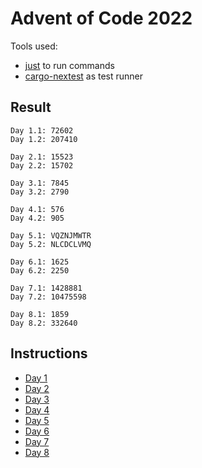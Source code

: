 # Advent of Code 2022

Tools used:
* [just](https://github.com/casey/just) to run commands
* [cargo-nextest](https://nexte.st/) as test runner

## Result

```
Day 1.1: 72602
Day 1.2: 207410

Day 2.1: 15523
Day 2.2: 15702

Day 3.1: 7845
Day 3.2: 2790

Day 4.1: 576
Day 4.2: 905

Day 5.1: VQZNJMWTR
Day 5.2: NLCDCLVMQ

Day 6.1: 1625
Day 6.2: 2250

Day 7.1: 1428881
Day 7.2: 10475598

Day 8.1: 1859
Day 8.2: 332640
```

## Instructions

* [Day 1](data/day1.md)
* [Day 2](data/day2.md)
* [Day 3](data/day3.md)
* [Day 4](data/day4.md)
* [Day 5](data/day5.md)
* [Day 6](data/day6.md)
* [Day 7](data/day7.md)
* [Day 8](data/day8.md)